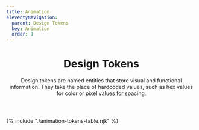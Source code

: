```yaml
---
title: Animation
eleventyNavigation:
  parent: Design Tokens
  key: Animation
  order: 1
---
```


<header class="ds-tokens__main-heading">
<div class="ds-tokens__heading-wrapper">
  <h1 class="ds-heading-1">Design Tokens</h1>
  <p class="ds-tokens__heading-description">
  Design tokens are named entities that store visual and functional information. They take the place of hardcoded values, such as hex values for color or pixel values for spacing.
  </p>
</div>
</header>

<section class="ds-tokens__wrapper">
{% include "./animation-tokens-table.njk" %}
</section>